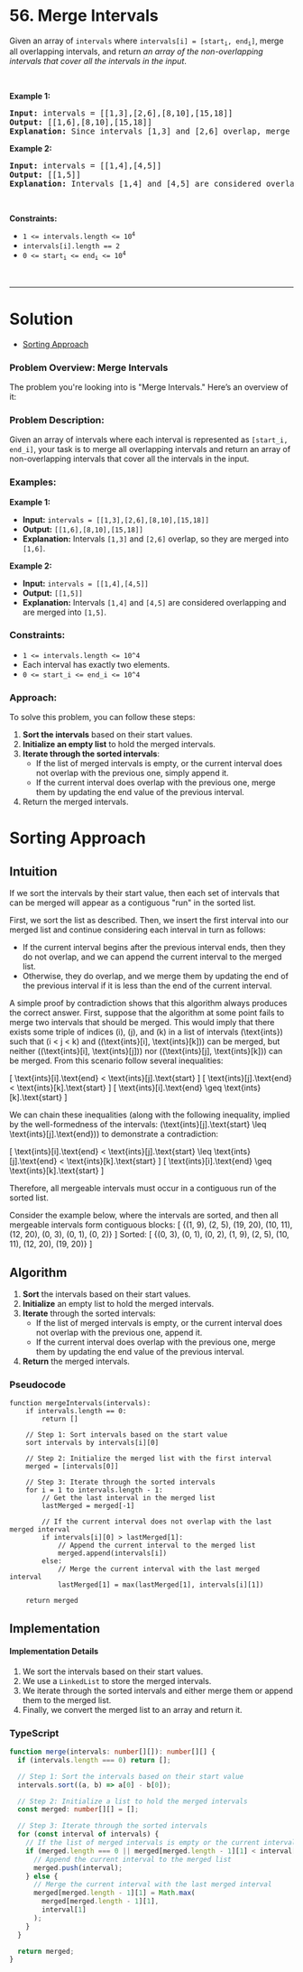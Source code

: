 # 56. Merge Intervals

<p>Given an array&nbsp;of <code>intervals</code>&nbsp;where <code>intervals[i] = [start<sub>i</sub>, end<sub>i</sub>]</code>, merge all overlapping intervals, and return <em>an array of the non-overlapping intervals that cover all the intervals in the input</em>.</p>

<p>&nbsp;</p>
<p><strong class="example">Example 1:</strong></p>

<pre><strong>Input:</strong> intervals = [[1,3],[2,6],[8,10],[15,18]]
<strong>Output:</strong> [[1,6],[8,10],[15,18]]
<strong>Explanation:</strong> Since intervals [1,3] and [2,6] overlap, merge them into [1,6].
</pre>

<p><strong class="example">Example 2:</strong></p>

<pre><strong>Input:</strong> intervals = [[1,4],[4,5]]
<strong>Output:</strong> [[1,5]]
<strong>Explanation:</strong> Intervals [1,4] and [4,5] are considered overlapping.
</pre>

<p>&nbsp;</p>
<p><strong>Constraints:</strong></p>

<ul>
  <li><code>1 &lt;= intervals.length &lt;= 10<sup>4</sup></code></li>
  <li><code>intervals[i].length == 2</code></li>
  <li><code>0 &lt;= start<sub>i</sub> &lt;= end<sub>i</sub> &lt;= 10<sup>4</sup></code></li>
</ul>

<br>

---

# Solution

- [Sorting Approach](#sorting-approach)

### Problem Overview: Merge Intervals

The problem you're looking into is "Merge Intervals." Here’s an overview of it:

### Problem Description:
Given an array of intervals where each interval is represented as `[start_i, end_i]`, your task is to merge all overlapping intervals and return an array of non-overlapping intervals that cover all the intervals in the input.

### Examples:
**Example 1:**
- **Input:** `intervals = [[1,3],[2,6],[8,10],[15,18]]`
- **Output:** `[[1,6],[8,10],[15,18]]`
- **Explanation:** Intervals `[1,3]` and `[2,6]` overlap, so they are merged into `[1,6]`.

**Example 2:**
- **Input:** `intervals = [[1,4],[4,5]]`
- **Output:** `[[1,5]]`
- **Explanation:** Intervals `[1,4]` and `[4,5]` are considered overlapping and are merged into `[1,5]`.

### Constraints:
- `1 <= intervals.length <= 10^4`
- Each interval has exactly two elements.
- `0 <= start_i <= end_i <= 10^4`

### Approach:
To solve this problem, you can follow these steps:
1. **Sort the intervals** based on their start values.
2. **Initialize an empty list** to hold the merged intervals.
3. **Iterate through the sorted intervals**:
    - If the list of merged intervals is empty, or the current interval does not overlap with the previous one, simply append it.
    - If the current interval does overlap with the previous one, merge them by updating the end value of the previous interval.
4. Return the merged intervals.

# Sorting Approach

## **Intuition**

If we sort the intervals by their start value, then each set of intervals that can be merged will appear as a contiguous "run" in the sorted list.

First, we sort the list as described. Then, we insert the first interval into our merged list and continue considering each interval in turn as follows:
- If the current interval begins after the previous interval ends, then they do not overlap, and we can append the current interval to the merged list.
- Otherwise, they do overlap, and we merge them by updating the end of the previous interval if it is less than the end of the current interval.

A simple proof by contradiction shows that this algorithm always produces the correct answer. First, suppose that the algorithm at some point fails to merge two intervals that should be merged. This would imply that there exists some triple of indices \(i\), \(j\), and \(k\) in a list of intervals \(\text{ints}\) such that \(i < j < k\) and \((\text{ints}[i], \text{ints}[k])\) can be merged, but neither \((\text{ints}[i], \text{ints}[j])\) nor \((\text{ints}[j], \text{ints}[k])\) can be merged. From this scenario follow several inequalities:

\[
\text{ints}[i].\text{end} < \text{ints}[j].\text{start}
\]
\[
\text{ints}[j].\text{end} < \text{ints}[k].\text{start}
\]
\[
\text{ints}[i].\text{end} \geq \text{ints}[k].\text{start}
\]

We can chain these inequalities (along with the following inequality, implied by the well-formedness of the intervals: \(\text{ints}[j].\text{start} \leq \text{ints}[j].\text{end}\)) to demonstrate a contradiction:

\[
\text{ints}[i].\text{end} < \text{ints}[j].\text{start} \leq \text{ints}[j].\text{end} < \text{ints}[k].\text{start}
\]
\[
\text{ints}[i].\text{end} \geq \text{ints}[k].\text{start}
\]

Therefore, all mergeable intervals must occur in a contiguous run of the sorted list.

Consider the example below, where the intervals are sorted, and then all mergeable intervals form contiguous blocks:
\[
\{(1, 9), (2, 5), (19, 20), (10, 11), (12, 20), (0, 3), (0, 1), (0, 2)\}
\]
Sorted:
\[
\{(0, 3), (0, 1), (0, 2), (1, 9), (2, 5), (10, 11), (12, 20), (19, 20)\}
\]

## **Algorithm**

1. **Sort** the intervals based on their start values.
2. **Initialize** an empty list to hold the merged intervals.
3. **Iterate** through the sorted intervals:
    - If the list of merged intervals is empty, or the current interval does not overlap with the previous one, append it.
    - If the current interval does overlap with the previous one, merge them by updating the end value of the previous interval.
4. **Return** the merged intervals.

### **Pseudocode**

```pseudo
function mergeIntervals(intervals):
    if intervals.length == 0:
        return []

    // Step 1: Sort intervals based on the start value
    sort intervals by intervals[i][0]

    // Step 2: Initialize the merged list with the first interval
    merged = [intervals[0]]

    // Step 3: Iterate through the sorted intervals
    for i = 1 to intervals.length - 1:
        // Get the last interval in the merged list
        lastMerged = merged[-1]

        // If the current interval does not overlap with the last merged interval
        if intervals[i][0] > lastMerged[1]:
            // Append the current interval to the merged list
            merged.append(intervals[i])
        else:
            // Merge the current interval with the last merged interval
            lastMerged[1] = max(lastMerged[1], intervals[i][1])

    return merged
```

## **Implementation**

#### Implementation Details

1. We sort the intervals based on their start values.
2. We use a `LinkedList` to store the merged intervals.
3. We iterate through the sorted intervals and either merge them or append them to the merged list.
4. Finally, we convert the merged list to an array and return it.

### TypeScript

```typescript
function merge(intervals: number[][]): number[][] {
  if (intervals.length === 0) return [];

  // Step 1: Sort the intervals based on their start value
  intervals.sort((a, b) => a[0] - b[0]);

  // Step 2: Initialize a list to hold the merged intervals
  const merged: number[][] = [];

  // Step 3: Iterate through the sorted intervals
  for (const interval of intervals) {
    // If the list of merged intervals is empty or the current interval does not overlap with the previous one
    if (merged.length === 0 || merged[merged.length - 1][1] < interval[0]) {
      // Append the current interval to the merged list
      merged.push(interval);
    } else {
      // Merge the current interval with the last merged interval
      merged[merged.length - 1][1] = Math.max(
        merged[merged.length - 1][1],
        interval[1]
      );
    }
  }

  return merged;
}
```
